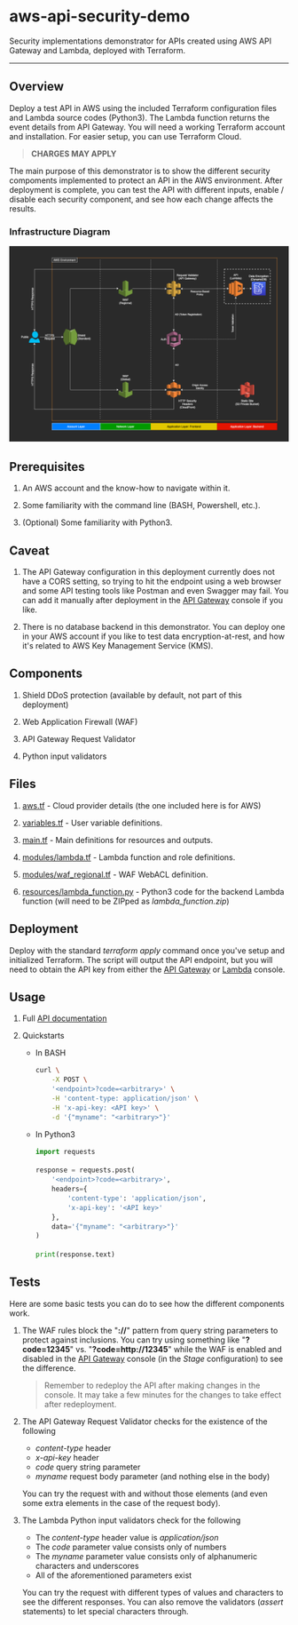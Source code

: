 # aws-api-security-demo

Security implementations demonstrator for APIs created using AWS API Gateway and Lambda, deployed with Terraform.

---

## Overview

Deploy a test API in AWS using the included Terraform configuration files and Lambda source codes (Python3). The Lambda function returns the event details from API Gateway. You will need a working Terraform account and installation. For easier setup, you can use Terraform Cloud.

> **CHARGES MAY APPLY**

The main purpose of this demonstrator is to show the different security compoments implemented to protect an API in the AWS environment. After deployment is complete, you can test the API with different inputs, enable / disable each security component, and see how each change affects the results.

### Infrastructure Diagram

![Infrastructure diagram](img/app_security.png)

## Prerequisites

1. An AWS account and the know-how to navigate within it.

2. Some familiarity with the command line (BASH, Powershell, etc.).

3. (Optional) Some familiarity with Python3.

## Caveat

1. The API Gateway configuration in this deployment currently does not have a CORS setting, so trying to hit the endpoint using a web browser and some API testing tools like Postman and even Swagger may fail. You can add it manually after deployment in the [API Gateway](https://console.aws.amazon.com/apigateway/) console if you like.

2. There is no database backend in this demonstrator. You can deploy one in your AWS account if you like to test data encryption-at-rest, and how it's related to AWS Key Management Service (KMS).

## Components

1. Shield DDoS protection (available by default, not part of this deployment)

2. Web Application Firewall (WAF)

3. API Gateway Request Validator

4. Python input validators

## Files

1. [aws.tf](backend.tf) - Cloud provider details (the one included here is for AWS)

2. [variables.tf](locals.tf) - User variable definitions.

3. [main.tf](main.tf) - Main definitions for resources and outputs.

4. [modules/lambda.tf](modules/lambda.tf) - Lambda function and role definitions.

5. [modules/waf_regional.tf](modules/waf_regional.tf) - WAF WebACL definition.

6. [resources/lambda_function.py](resources/lambda_function.py) - Python3 code for the backend Lambda function (will need to be ZIPped as *lambda_function.zip*)

## Deployment

Deploy with the standard *terraform apply* command once you've setup and initialized Terraform. The script will output the API endpoint, but you will need to obtain the API key from either the [API Gateway](https://console.aws.amazon.com/apigateway/) or [Lambda](https://console.aws.amazon.com/lambda/) console.

## Usage

1. Full [API documentation](https://www.warpedlenses.com/swagger/security.html)

2. Quickstarts

    - In BASH

        ```bash
        curl \
            -X POST \
            '<endpoint>?code=<arbitrary>' \
            -H 'content-type: application/json' \
            -H 'x-api-key: <API key>' \
            -d '{"myname": "<arbitrary>"}'
        ```

    - In Python3

        ```python
        import requests

        response = requests.post(
            '<endpoint>?code=<arbitrary>',
            headers={
                'content-type': 'application/json',
                'x-api-key': '<API key>'
            },
            data='{"myname": "<arbitrary>"}'
        )

        print(response.text)
        ```

## Tests

Here are some basic tests you can do to see how the different components work.

1. The WAF rules block the "**://**" pattern from query string parameters to protect against inclusions. You can try using something like "**?code=12345**" vs. "**?code=http://12345**" while the WAF is enabled and disabled in the [API Gateway](https://console.aws.amazon.com/apigateway/) console (in the *Stage* configuration) to see the difference.

    > Remember to redeploy the API after making changes in the console. It may take a few minutes for the changes to take effect after redeployment.

2. The API Gateway Request Validator checks for the existence of the following

    - *content-type* header
    - *x-api-key* header
    - *code* query string parameter
    - *myname* request body parameter (and nothing else in the body)

    You can try the request with and without those elements (and even some extra elements in the case of the request body).

3. The Lambda Python input validators check for the following

    - The *content-type* header value is *application/json*
    - The *code* parameter value consists only of numbers
    - The *myname* parameter value consists only of alphanumeric characters and underscores
    - All of the aforementioned parameters exist

    You can try the request with different types of values and characters to see the different responses. You can also remove the validators (*assert* statements) to let special characters through.
